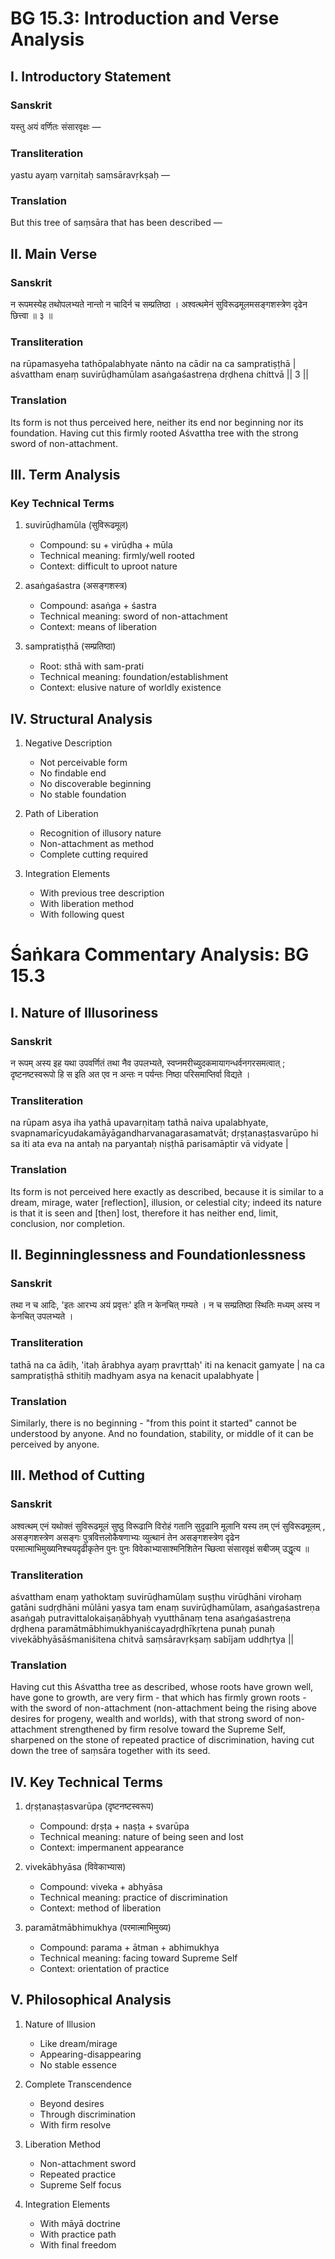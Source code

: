 # BG 15.3: Introduction and Verse Analysis

## I. Introductory Statement

### Sanskrit
यस्तु अयं वर्णितः संसारवृक्षः —

### Transliteration
yastu ayaṃ varṇitaḥ saṃsāravṛkṣaḥ —

### Translation
But this tree of saṃsāra that has been described —

## II. Main Verse

### Sanskrit
न रूपमस्येह तथोपलभ्यते नान्तो न चादिर्न च सम्प्रतिष्ठा ।
अश्वत्थमेनं सुविरूढमूलमसङ्गशस्त्रेण दृढेन छित्त्वा ॥ ३ ॥

### Transliteration
na rūpamasyeha tathōpalabhyate nānto na cādir na ca sampratiṣṭhā |
aśvattham enaṃ suvirūḍhamūlam asaṅgaśastreṇa dṛḍhena chittvā || 3 ||

### Translation
Its form is not thus perceived here, neither its end nor beginning nor its foundation. Having cut this firmly rooted Aśvattha tree with the strong sword of non-attachment.

## III. Term Analysis

### Key Technical Terms
1. suvirūḍhamūla (सुविरूढमूल)
   - Compound: su + virūḍha + mūla
   - Technical meaning: firmly/well rooted
   - Context: difficult to uproot nature

2. asaṅgaśastra (असङ्गशस्त्र)
   - Compound: asaṅga + śastra
   - Technical meaning: sword of non-attachment
   - Context: means of liberation

3. sampratiṣṭhā (सम्प्रतिष्ठा)
   - Root: sthā with sam-prati
   - Technical meaning: foundation/establishment
   - Context: elusive nature of worldly existence

## IV. Structural Analysis

1. Negative Description
   - Not perceivable form
   - No findable end
   - No discoverable beginning
   - No stable foundation

2. Path of Liberation
   - Recognition of illusory nature
   - Non-attachment as method
   - Complete cutting required

3. Integration Elements
   - With previous tree description
   - With liberation method
   - With following quest

# Śaṅkara Commentary Analysis: BG 15.3

## I. Nature of Illusoriness

### Sanskrit
न रूपम् अस्य इह यथा उपवर्णितं तथा नैव उपलभ्यते, स्वप्नमरीच्युदकमायागन्धर्वनगरसमत्वात् ; दृष्टनष्टस्वरूपो हि स इति अत एव न अन्तः न पर्यन्तः निष्ठा परिसमाप्तिर्वा विद्यते ।

### Transliteration
na rūpam asya iha yathā upavarṇitaṃ tathā naiva upalabhyate, svapnamarīcyudakamāyāgandharvanagarasamatvāt; dṛṣṭanaṣṭasvarūpo hi sa iti ata eva na antaḥ na paryantaḥ niṣṭhā parisamāptir vā vidyate |

### Translation
Its form is not perceived here exactly as described, because it is similar to a dream, mirage, water [reflection], illusion, or celestial city; indeed its nature is that it is seen and [then] lost, therefore it has neither end, limit, conclusion, nor completion.

## II. Beginninglessness and Foundationlessness

### Sanskrit
तथा न च आदिः, 'इतः आरभ्य अयं प्रवृत्तः' इति न केनचित् गम्यते । न च सम्प्रतिष्ठा स्थितिः मध्यम् अस्य न केनचित् उपलभ्यते ।

### Transliteration
tathā na ca ādiḥ, 'itaḥ ārabhya ayaṃ pravṛttaḥ' iti na kenacit gamyate | na ca sampratiṣṭhā sthitiḥ madhyam asya na kenacit upalabhyate |

### Translation
Similarly, there is no beginning - "from this point it started" cannot be understood by anyone. And no foundation, stability, or middle of it can be perceived by anyone.

## III. Method of Cutting

### Sanskrit
अश्वत्थम् एनं यथोक्तं सुविरूढमूलं सुष्ठु विरूढानि विरोहं गतानि सुदृढानि मूलानि यस्य तम् एनं सुविरूढमूलम् , असङ्गशस्त्रेण असङ्गः पुत्रवित्तलोकैषणाभ्यः व्युत्थानं तेन असङ्गशस्त्रेण दृढेन परमात्माभिमुख्यनिश्चयदृढीकृतेन पुनः पुनः विवेकाभ्यासाश्मनिशितेन च्छित्वा संसारवृक्षं सबीजम् उद्धृत्य ॥

### Transliteration
aśvattham enaṃ yathoktaṃ suvirūḍhamūlaṃ suṣṭhu virūḍhāni virohaṃ gatāni sudṛḍhāni mūlāni yasya tam enaṃ suvirūḍhamūlam, asaṅgaśastreṇa asaṅgaḥ putravittalokaiṣaṇābhyaḥ vyutthānaṃ tena asaṅgaśastreṇa dṛḍhena paramātmābhimukhyaniścayadṛḍhīkṛtena punaḥ punaḥ vivekābhyāsāśmaniśitena chitvā saṃsāravṛkṣaṃ sabījam uddhṛtya ||

### Translation
Having cut this Aśvattha tree as described, whose roots have grown well, have gone to growth, are very firm - that which has firmly grown roots - with the sword of non-attachment (non-attachment being the rising above desires for progeny, wealth and worlds), with that strong sword of non-attachment strengthened by firm resolve toward the Supreme Self, sharpened on the stone of repeated practice of discrimination, having cut down the tree of saṃsāra together with its seed.

## IV. Key Technical Terms

1. dṛṣṭanaṣṭasvarūpa (दृष्टनष्टस्वरूप)
   - Compound: dṛṣṭa + naṣṭa + svarūpa
   - Technical meaning: nature of being seen and lost
   - Context: impermanent appearance

2. vivekābhyāsa (विवेकाभ्यास)
   - Compound: viveka + abhyāsa
   - Technical meaning: practice of discrimination
   - Context: method of liberation

3. paramātmābhimukhya (परमात्माभिमुख्य)
   - Compound: parama + ātman + abhimukhya
   - Technical meaning: facing toward Supreme Self
   - Context: orientation of practice

## V. Philosophical Analysis

1. Nature of Illusion
   - Like dream/mirage
   - Appearing-disappearing
   - No stable essence

2. Complete Transcendence
   - Beyond desires
   - Through discrimination
   - With firm resolve

3. Liberation Method
   - Non-attachment sword
   - Repeated practice
   - Supreme Self focus

4. Integration Elements
   - With māyā doctrine
   - With practice path
   - With final freedom
